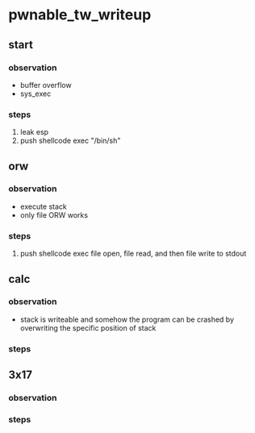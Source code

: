 # pwnable_tw_writeup

## start

### observation
* buffer overflow
* sys_exec

### steps
1. leak esp
2. push shellcode exec "/bin/sh"

## orw

### observation
* execute stack
* only file ORW works

### steps
1. push shellcode exec file open, file read, and then file write to stdout

## calc

### observation
* stack is writeable and somehow the program can be crashed by overwriting the specific position of stack

### steps


## 3x17

### observation


### steps
